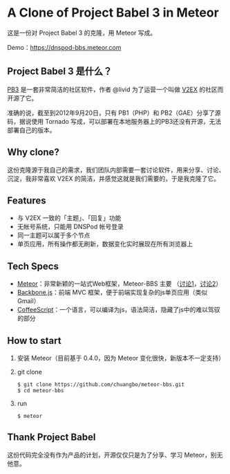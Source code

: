 # A Clone of Project Babel 3 in Meteor
这是一份对 Project Babel 3 的克隆，用 Meteor 写成。

Demo：https://dnspod-bbs.meteor.com

## Project Babel 3 是什么？

[PB3](http://www.v2ex.com/go/babel) 是一套非常简洁的社区软件，作者 @livid 为了运营一个叫做 [V2EX](http://www.v2ex.com) 的社区而开源了它。

准确的说，截至到2012年9月20日，只有 PB1（PHP）和 PB2（GAE）分享了源码，据说使用 Tornado 写成，可以部署在本地服务器上的PB3还没有开源，无法部署自己的版本。

## Why clone?

这份克隆源于我自己的需求，我们团队内部需要一套讨论软件，用来分享、讨论、沉淀，我非常喜欢 V2EX 的简洁，并感觉这就是我们需要的，于是我克隆了它。

## Features

- 与 V2EX 一致的「主题」、「回复」功能
- 无帐号系统，只能用 DNSPod 帐号登录
- 同一主题可以属于多个节点
- 单页应用，所有操作都无刷新，数据变化实时展现在所有浏览器上

## Tech Specs

- [Meteor](http://www.meteor.com)：非常新颖的一站式Web框架，Meteor-BBS 主要 （[讨论1](http://www.v2ex.com/t/33961)，[讨论2](http://www.v2ex.com/t/48084)）
- [Backbone.js](http://documentcloud.github.com/backbone/)：前端 MVC 框架，便于前端实现复杂的js单页应用（类似Gmail）
- [CoffeeScript](http://coffeescript.org)：一个语言，可以编译为js，语法简洁，隐藏了js中的难以驾驭的部分


## How to start

1. 安装 Meteor（目前基于 0.4.0，因为 Meteor 变化很快，新版本不一定支持）

1. git clone

   ~~~
   $ git clone https://github.com/chuangbo/meteor-bbs.git
   $ cd meteor-bbs
   ~~~

3. run

   ~~~
   $ meteor
   ~~~


## Thank Project Babel

这份代码完全没有作为产品的计划，开源仅仅只是为了分享、学习 Meteor，别无他意。
